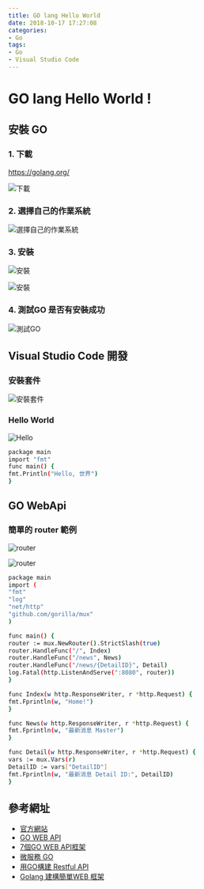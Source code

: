 ```yaml
---
title: GO lang Hello World
date: 2018-10-17 17:27:08
categories:
- Go
tags: 
- Go
- Visual Studio Code
---
```

# GO lang Hello World !

## 安裝 GO

### 1. 下載

<https://golang.org/>

![下載](https://i.imgur.com/nqkLVtr.png)

### 2. 選擇自己的作業系統

![選擇自己的作業系統](https://i.imgur.com/L4Xbr7h.png)

### 3. 安裝

![安裝](https://i.imgur.com/L9HsVaY.png)

![安裝](https://i.imgur.com/oRDbix1.png)

### 4. 測試GO 是否有安裝成功

![測試GO](https://i.imgur.com/n0W4ziL.png)

## Visual Studio Code 開發

### 安裝套件

![安裝套件](https://i.imgur.com/qxy8dCo.png)

### Hello World

![Hello](https://i.imgur.com/TrwsY6c.png)

```bash
package main
import "fmt"
func main() {
fmt.Println("Hello, 世界")
}
```

## GO WebApi

### 簡單的 router 範例

![router](https://i.imgur.com/KlzrTTI.png)

![router](https://i.imgur.com/7xnUwXu.png)


```bash
package main
import (
"fmt"
"log"
"net/http"
"github.com/gorilla/mux"
)

func main() {
router := mux.NewRouter().StrictSlash(true)
router.HandleFunc("/", Index)
router.HandleFunc("/news", News)
router.HandleFunc("/news/{DetailID}", Detail)
log.Fatal(http.ListenAndServe(":8080", router))
}

func Index(w http.ResponseWriter, r *http.Request) {
fmt.Fprintln(w, "Home!")
}

func News(w http.ResponseWriter, r *http.Request) {
fmt.Fprintln(w, "最新消息 Master")
}

func Detail(w http.ResponseWriter, r *http.Request) {
vars := mux.Vars(r)
DetailID := vars["DetailID"]
fmt.Fprintln(w, "最新消息 Detail ID:", DetailID)
}

```

## 參考網址

* [官方網站](https://golang.org/)
* [GO WEB API](https://tutorialedge.net/golang/creating-restful-api-with-golang/)
* [7個GO WEB API框架](https://nordicapis.com/7-frameworks-to-build-a-rest-api-in-go/)
* [微服務 GO](https://nordicapis.com/writing-microservices-in-go/)
* [用GO構建 Restful API](https://blog.csdn.net/xingwangc2014/article/details/51623157)
* [Golang 建構簡單WEB 框架](https://zhuanlan.zhihu.com/p/27604688)